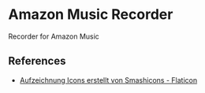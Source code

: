# Amazon Music Recorder
Recorder for Amazon Music

## References
- [Aufzeichnung Icons erstellt von Smashicons - Flaticon](https://www.flaticon.com/de/kostenlose-icons/aufzeichnung)
